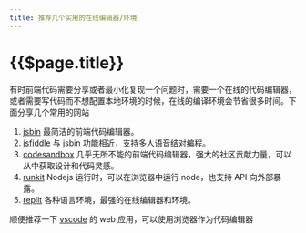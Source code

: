 ```yaml
---
title: 推荐几个实用的在线编辑器/环境
---
```


# {{$page.title}}

有时前端代码需要分享或者最小化复现一个问题时，需要一个在线的代码编辑器，或者需要写代码而不想配置本地环境的时候，在线的编译环境会节省很多时间。下面分享几个常用的网站

1. [jsbin](https://jsbin.com/) 最简洁的前端代码编辑器。
2. [jsfiddle](https://jsfiddle.net/) 与 jsbin 功能相近，支持多人语音结对编程。
3. [codesandbox](https://codesandbox.io/) 几乎无所不能的前端代码编辑器，强大的社区贡献力量，可以从中获取设计和代码灵感。
4. [runkit](https://runkit.com/home) Nodejs 运行时，可以在浏览器中运行 node，也支持 API 向外部暴露。
5. [replit](https://replit.com/) 各种语言环境，最强的在线编辑器和环境。

顺便推荐一下 [vscode](https://vscode.dev/) 的 web 应用，可以使用浏览器作为代码编辑器
